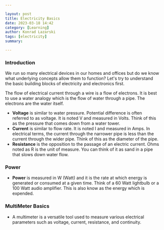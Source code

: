 ```yaml
---

layout: post
title: Electricity Basics
date: 2023-03-18 14:42
category: [Learning]
author: Konrad Lazarski
tags: [electricity]
summary: 

---
```


### Introduction

We run so many electrical devices in our homes and offices but do we know what underlying concepts allow them to function? Let's try to understand the basic building blocks of electricity and electronics first.

The flow of electrical current through a wire is a flow of electrons.
It is best to use a water analogy which is the flow of water through a pipe. The electrons are the water itself.

- **Voltage** is similar to water pressure. Potential difference is often referred to as voltage. It is noted V and measured in Volts. Think of this as the pressure that comes down from a water tower.
- **Current** is similar to flow rate. It is noted I and measured in Amps. In electrical terms, the current through the narrower pipe is less than the current through the wider pipe. Think of this as the diameter of the pipe.
- **Resistance** is the opposition to the passage of an electric current. Ohms noted as R is the unit of measure. You can think of it as sand in a pipe that slows down water flow.

### Power

- **Power** is measured in W (Watt) and it is the rate at which energy is generated or consumed at a given time. Think of a 60 Watt lightbulb or a 100 Watt audio amplifier. This is also know as the energy which is expended. 

### MultiMeter Basics

- A multimeter is a versatile tool used to measure various electrical parameters such as voltage, current, resistance, and continuity.
